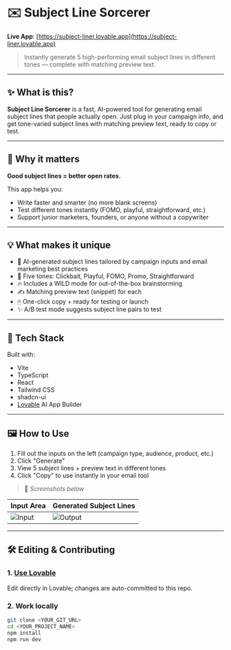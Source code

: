 # ✉️ Subject Line Sorcerer

**Live App**: [https://subject-liner.lovable.app](https://subject-liner.lovable.app)

> Instantly generate 5 high-performing email subject lines in different tones — complete with matching preview text.



---

## ✨ What is this?

**Subject Line Sorcerer** is a fast, AI-powered tool for generating email subject lines that people actually open. Just plug in your campaign info, and get tone-varied subject lines with matching preview text, ready to copy or test.

---

## 🚀 Why it matters

**Good subject lines = better open rates.**

This app helps you:
- Write faster and smarter (no more blank screens)
- Test different tones instantly (FOMO, playful, straightforward, etc.)
- Support junior marketers, founders, or anyone without a copywriter

---

## 💡 What makes it unique

- 🧠 AI-generated subject lines tailored by campaign inputs and email marketing best practices  
- 🎯 Five tones: Clickbait, Playful, FOMO, Promo, Straightforward
- 🔥 Includes a WILD mode for out-of-the-box brainstorming
- ✍️ Matching preview text (snippet) for each  
- 🖱 One-click copy + ready for testing or launch  
- ✨ A/B test mode suggests subject line pairs to test 

---

## 🔧 Tech Stack

Built with:
- Vite
- TypeScript
- React
- Tailwind CSS
- shadcn-ui
- [Lovable](https://lovable.dev) AI App Builder

---

## 🖼 How to Use

1. Fill out the inputs on the left (campaign type, audience, product, etc.)
2. Click "Generate"
3. View 5 subject lines + preview text in different tones
4. Click "Copy" to use instantly in your email tool

> 📸 *Screenshots below*

| Input Area                                | Generated Subject Lines                          |
|-------------------------------------------|--------------------------------------------------|
| ![Input](demo/input.png)                  | ![Output](demo/output.png)                       |

---

## 🛠 Editing & Contributing

### 1. [Use Lovable](https://lovable.dev/projects/51311353-2f6d-4ce0-8e15-cb25d778c6e2)  
Edit directly in Lovable; changes are auto-committed to this repo.

### 2. Work locally

```sh
git clone <YOUR_GIT_URL>
cd <YOUR_PROJECT_NAME>
npm install
npm run dev

